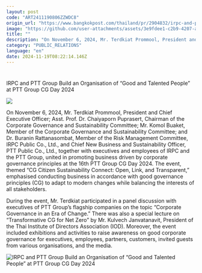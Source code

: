 ```yaml
---
layout: post
code: "ART2411190806ZZWDC8"
origin_url: "https://www.bangkokpost.com/thailand/pr/2904832/irpc-and-ptt-group-build-an-organisation-of-good-and-talented-people-at-ptt-group-cg-day-2024"
image: "https://github.com/user-attachments/assets/3e9fdee1-c2b9-4207-a8f0-4360dd4c628e"
title: ""
description: "On November 6, 2024, Mr. Terdkiat Prommool, President and Chief Executive Officer; Asst. Prof. Dr. Chaiyaporn Puprasert, Chairman of the Corporate Governance and Sustainability Committee; Mr. Komol Buaket, Member of the Corporate Governance and Sustainability Committee; and Dr. Buranin Rattanasombat, Member of the Risk Management Committee, IRPC Public Co., Ltd., and Chief New Business and Sustainability Officer, PTT Public Co., Ltd., together with executives and employees of IRPC and the PTT Group, united in promoting business driven by corporate governance principles at the 16  th  PTT Group CG Day 2024. The event, themed “CG Citizen Sustainability Connect: Open, Link, and Transparent,” emphasised conducting business in accordance with good governance principles (CG) to adapt to modern changes while balancing the interests of all stakeholders."
category: "PUBLIC_RELATIONS"
language: "en"
date: 2024-11-19T08:22:14.146Z
---
```


# 

IRPC and PTT Group Build an Organisation of “Good and Talented People” at PTT Group CG Day 2024

![](https://github.com/user-attachments/assets/4e5ddfa7-8520-4d26-8465-8a77ba0576d3)

On November 6, 2024, Mr. Terdkiat Prommool, President and Chief Executive Officer; Asst. Prof. Dr. Chaiyaporn Puprasert, Chairman of the Corporate Governance and Sustainability Committee; Mr. Komol Buaket, Member of the Corporate Governance and Sustainability Committee; and Dr. Buranin Rattanasombat, Member of the Risk Management Committee, IRPC Public Co., Ltd., and Chief New Business and Sustainability Officer, PTT Public Co., Ltd., together with executives and employees of IRPC and the PTT Group, united in promoting business driven by corporate governance principles at the 16th PTT Group CG Day 2024. The event, themed “CG Citizen Sustainability Connect: Open, Link, and Transparent,” emphasised conducting business in accordance with good governance principles (CG) to adapt to modern changes while balancing the interests of all stakeholders. 

During the event, Mr. Terdkiat participated in a panel discussion with executives of PTT Group’s flagship companies on the topic “Corporate Governance in an Era of Change.” There was also a special lecture on “Transformative CG for Net Zero” by Mr. Kulvech Janvatanavit, President of the Thai Institute of Directors Association (IOD). Moreover, the event included exhibitions and activities to raise awareness on good corporate governance for executives, employees, partners, customers, invited guests from various organisations, and the media. 

![IRPC and PTT Group Build an Organisation of “Good and Talented People” at PTT Group CG Day 2024](https://github.com/user-attachments/assets/85cbfe1a-7ae2-42f6-a460-836221c9e04d)